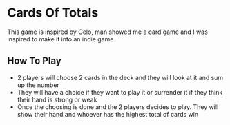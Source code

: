 # Cards Of Totals

This game is inspired by Gelo, man showed me a card game and I was inspired to make it into an indie game

## How To Play

- 2 players will choose 2 cards in the deck and they will look at it and sum up the number
- They will have a choice if they want to play it or surrender it if they think their hand is strong or weak
- Once the choosing is done and the 2 players decides to play. They will show their hand and whoever has the highest total of cards win
